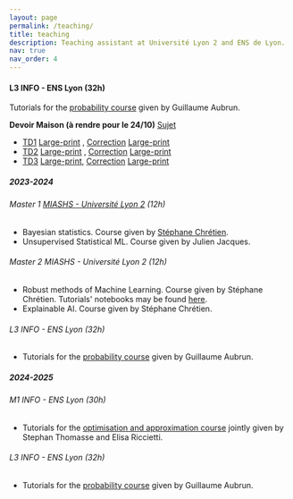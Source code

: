 ```yaml
---
layout: page
permalink: /teaching/
title: teaching
description: Teaching assistant at Université Lyon 2 and ENS de Lyon.
nav: true
nav_order: 4
---
```





#### L3 INFO - ENS Lyon (32h)

Tutorials for the [probability course](http://math.univ-lyon1.fr/~aubrun/enseignement/IFL3-probas/index.html) given by Guillaume Aubrun.

**Devoir Maison (à rendre pour le 24/10)** [Sujet]({{annegnx.github.io}}/assets/teaching/L3_2026/DM_sujet.pdf)


-  [TD1]({{annegnx.github.io}}/assets/teaching/L3_2026/TD01.pdf) [Large-print]({{annegnx.github.io}}/assets/teaching/L3_2026/TD01_large.pdf) , [Correction]({{annegnx.github.io}}/assets/teaching/L3_2026/TD01_corr.pdf) [Large-print]({{annegnx.github.io}}/assets/teaching/L3_2026/TD01_corr_large.pdf)
-  [TD2]({{annegnx.github.io}}/assets/teaching/L3_2026/TD02.pdf) [Large-print]({{annegnx.github.io}}/assets/teaching/L3_2026/TD02_large.pdf) , [Correction]({{annegnx.github.io}}/assets/teaching/L3_2026/TD02_corr.pdf) [Large-print]({{annegnx.github.io}}/assets/teaching/L3_2026/TD02_corr_large.pdf)
-  [TD3]({{annegnx.github.io}}/assets/teaching/L3_2026/TD03.pdf) [Large-print]({{annegnx.github.io}}/assets/teaching/L3_2026/TD03_large.pdf), [Correction]({{annegnx.github.io}}/assets/teaching/L3_2026/TD03_corr.pdf) [Large-print]({{annegnx.github.io}}/assets/teaching/L3_2026/TD03_corr_large.pdf)



##### 2023-2024

###### Master 1 [MIASHS - Université Lyon 2](https://www.univ-lyon2.fr/master-1-mathematiques-et-informatique-appliquees-aux-sciences-humaines-et-sociales-miashs) (12h)

- Bayesian statistics. Course given by [Stéphane Chrétien](https://sites.google.com/site/stephanegchretien/home).
- Unsupervised Statistical ML.  Course given by Julien Jacques.

###### Master 2 MIASHS - Université Lyon 2 (12h)

- Robust methods of Machine Learning. Course given by Stéphane Chrétien. Tutorials' notebooks  may be found [here](https://github.com/annegnx/mash_m2/tree/main/adversary/session1).
- Explainable AI. Course given by Stéphane Chrétien.

######  L3 INFO - ENS Lyon (32h)

- Tutorials for the [probability course](http://math.univ-lyon1.fr/~aubrun/enseignement/IFL3-probas/index.html) given by Guillaume Aubrun.



##### 2024-2025

###### M1 INFO - ENS Lyon (30h)

- Tutorials for the [optimisation and approximation course](https://www.ens-lyon.fr/formation/catalogue-de-cours/info4105/2024) jointly given by Stephan Thomasse and Elisa Riccietti.

######  L3 INFO - ENS Lyon (32h)

- Tutorials for the [probability course](http://math.univ-lyon1.fr/~aubrun/enseignement/IFL3-probas/index.html) given by Guillaume Aubrun.
